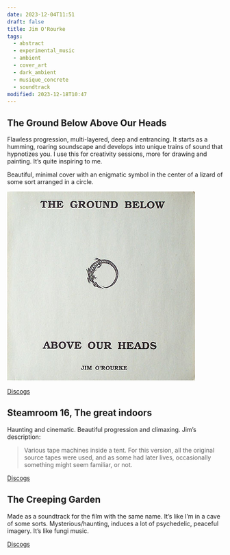 ```yaml
---
date: 2023-12-04T11:51
draft: false
title: Jim O'Rourke
tags:
  - abstract
  - experimental_music
  - ambient
  - cover_art
  - dark_ambient
  - musique_concrete
  - soundtrack
modified: 2023-12-18T10:47
---
```

## The Ground Below Above Our Heads

Flawless progression, multi-layered, deep and entrancing. It starts as a humming, roaring soundscape and develops into unique trains of sound that hypnotizes you. I use this for creativity sessions, more for drawing and painting. It’s quite inspiring to me.

Beautiful, minimal cover with an enigmatic symbol in the center of a lizard of some sort arranged in a circle.

![As described before. Background is paper white and in black is the serif font title broken in two, with half above the symbol and the rest below, with Jim's name at the very bottom](../attachment/vsc-paste/jim-orourke-231204115546.png)

[Discogs](https://www.discogs.com/master/98729-Jim-ORourke-The-Ground-Below-Above-Our-Heads)

## Steamroom 16, The great indoors

Haunting and cinematic. Beautiful progression and climaxing. Jim’s description:

> Various tape machines inside a tent. For this version, all the original source tapes were used, and as some had later lives, occasionally something might seem familiar, or not.

[Discogs](https://www.discogs.com/master/1379572-Jim-ORourke-Steamroom-16)

## The Creeping Garden

Made as a soundtrack for the film with the same name. It’s like I’m in a cave of some sorts. Mysterious/haunting, induces a lot of psychedelic, peaceful imagery. It’s like fungi music.

[Discogs](https://www.discogs.com/release/10045616-Jim-ORourke-The-Creeping-Garden-Soundtrack)